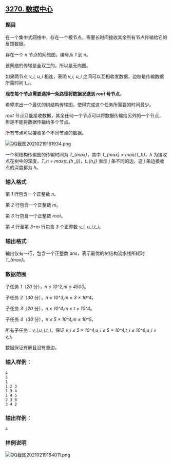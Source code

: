 ## [3270. 数据中心](https://www.acwing.com/problem/content/3273/)

### 题目

在一个集中式网络中，存在一个根节点，需要长时间接收其余所有节点传输给它的反馈数据。

存在一个 *n* 节点的网络图，编号从 *1* 到 *n*。

该网络的传输是全双工的，所以是无向图。

如果两节点 *v_i, u_i* 相连，表明 *v_i, u_i* 之间可以互相收发数据，边权是传输数据所需时间 *t_i*。

**现在每个节点需要选择一条路径将数据发送到 *root* 号节点**。

希望求出一个最优的树结构传输图，使得完成这个任务所需要的时间最少。

*root* 节点只能接收数据，其余任何一个节点可以将数据传输给另外的一个节点，但是不能将数据传输给多个节点。

所有节点可以接收多个不同节点的数据。

 ![QQ截图20210219161934.png](https://cdn.acwing.com/media/article/image/2021/02/19/19_36500be372-QQ截图20210219161934.png)

一个树结构传输图的传输时间为 *T_{max}*，其中 *T_{max} = max(T_h)*，*h* 为接收点在树中的深度，*T_h = max(t_{h ,j})*，*t_{h,j}* 表示 *j* 条不同的边，这 *j* 条边接收点的深度都为 *h*。

### 输入格式

第 *1* 行包含一个正整数 *n*。

第 *2* 行包含一个正整数 *m*。

第 *3* 行包含一个正整数 *root*。

第 *4* 行至第 *3+m* 行包含 *3* 个正整数 *v_i, u_i,t_i*。

### 输出格式

输出仅有一行，包含一个正整数 *ans*，表示最优的树结构流水线所耗时 *T_{max}*。

### 数据范围

子任务 *1*（*20* 分），*n ≤ 10^2,m ≤ 4500*。

子任务 *2*（*30* 分），*n ≤ 10^3,m ≤ 3 × 10^4*。

子任务 *3*（*20* 分），*n ≤ 10^4,m ≤ t × 10^4*。

子任务 *4*（*30* 分），*n ≤ 5 × 10^4,m ≤ 10^5*。

所有子任务：*v_i,u_i,t_i*，保证 *v_i ≤ 5 × 10^4,u_i ≤ 5 × 10^4,t_i ≤ 10^6,u_i ≠ v_i*。

数据保证有解且没有重边。

### 输入样例：

```
4
5
1
1 2 3
1 3 4
1 4 5
2 3 8
3 4 2
```

### 输出样例：

```
4
```

### 样例说明

 ![QQ截图20210219164011.png](https://cdn.acwing.com/media/article/image/2021/02/19/19_17b6d6bd72-QQ截图20210219164011.png)
